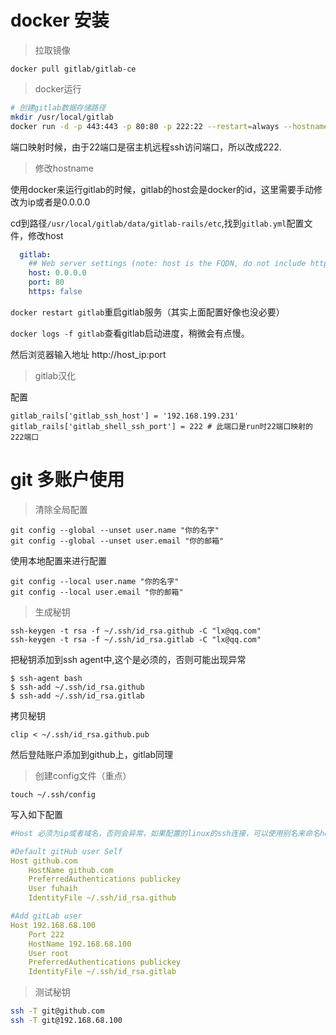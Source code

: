 # docker 安装

>拉取镜像

```
docker pull gitlab/gitlab-ce
```


>docker运行

```sh
# 创建gitlab数据存储路径
mkdir /usr/local/gitlab
docker run -d -p 443:443 -p 80:80 -p 222:22 --restart=always --hostname 0.0.0.0 -v /usr/local/gitlab/config:/etc/gitlab -v /usr/local/gitlab/logs:/var/log/gitlab -v /usr/local/gitlab/data:/var/opt/gitlab gitlab/gitlab-ce
```
端口映射时候，由于22端口是宿主机远程ssh访问端口，所以改成222.

>修改hostname

使用docker来运行gitlab的时候，gitlab的host会是docker的id，这里需要手动修改为ip或者是0.0.0.0

cd到路径`/usr/local/gitlab/data/gitlab-rails/etc`,找到`gitlab.yml`配置文件，修改host

```yml
  gitlab:
    ## Web server settings (note: host is the FQDN, do not include http://)
    host: 0.0.0.0
    port: 80
    https: false

```
`docker restart gitlab`重启gitlab服务（其实上面配置好像也没必要）

`docker logs -f gitlab`查看gitlab启动进度，稍微会有点慢。

然后浏览器输入地址 http://host_ip:port

>gitlab汉化

>

配置

```
gitlab_rails['gitlab_ssh_host'] = '192.168.199.231'
gitlab_rails['gitlab_shell_ssh_port'] = 222 # 此端口是run时22端口映射的222端口
```

# git 多账户使用

>清除全局配置

```
git config --global --unset user.name "你的名字"
git config --global --unset user.email "你的邮箱"
```

使用本地配置来进行配置

```
git config --local user.name "你的名字"
git config --local user.email "你的邮箱"
```


>生成秘钥

```
ssh-keygen -t rsa -f ~/.ssh/id_rsa.github -C "lx@qq.com"
ssh-keygen -t rsa -f ~/.ssh/id_rsa.gitlab -C "lx@qq.com"
```

把秘钥添加到ssh agent中,这个是必须的，否则可能出现异常

```
$ ssh-agent bash
$ ssh-add ~/.ssh/id_rsa.github
$ ssh-add ~/.ssh/id_rsa.gitlab
```


拷贝秘钥
```
clip < ~/.ssh/id_rsa.github.pub
```
然后登陆账户添加到github上，gitlab同理

>创建config文件（重点）

```
touch ~/.ssh/config    
```

写入如下配置

```yml
#Host 必须为ip或者域名，否则会异常，如果配置的linux的ssh连接，可以使用别名来命名host

#Default gitHub user Self
Host github.com
    HostName github.com
    PreferredAuthentications publickey
    User fuhaih
    IdentityFile ~/.ssh/id_rsa.github

#Add gitLab user 
Host 192.168.68.100
    Port 222
    HostName 192.168.68.100
    User root
    PreferredAuthentications publickey
    IdentityFile ~/.ssh/id_rsa.gitlab
```

>测试秘钥

```sh
ssh -T git@github.com
ssh -T git@192.168.68.100
```

